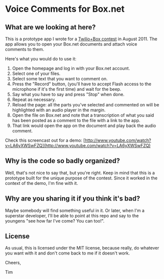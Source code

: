 Voice Comments for Box.net
==========================

What are we looking at here?
----------------------------
This is a prototype app I wrote for a [Twilio+Box contest](http://www.twilio.com/contests/2011/08/new-developer-contest-twilio-box.html) in August 2011. The app allows you to open your Box.net documents and attach voice comments to them.

Here's what you would do to use it:

1. Open the homepage and log in with your Box.net account.
2. Select one of your files.
3. Select some text that you want to comment on.
4. Press the "Record" button, (you'll have to accept Flash access to the microphone if it's the first time) and wait for the beep.
5. Say what you have to say and press "Stop" when done.
6. Repeat as necessary.
7. Reload the page: all the parts you've selected and commented on will be highlighted with an audio player in the margin.
8. Open the file on Box.net and note that a transcription of what you said has been posted as a comment to the file with a link to the app.
9. That link would open the app on the document and play back the audio comment.

Check this screencast out for a demo:
[http://www.youtube.com/watch?v=LA6yXWSwFZQ](http://www.youtube.com/watch?v=LA6yXWSwFZQ)

Why is the code so badly organized?
-----------------------------------
Well, that's not nice to say that, but you're right. Keep in mind that this is a prototype built for the unique purpose of the contest. Since it worked in the context of the demo, I'm fine with it.


Why are you sharing it if you think it's bad?
---------------------------------------------
Maybe somebody will find something useful in it. Or later, when I'm a superstar developer, I'll be able to point at this repo and say to the youngens "see how far I've come? You can too!".

License
-------
As usual, this is licensed under the MIT license, because really, do whatever you want with it and don't come back to me if it doesn't work.

Cheers,

Tim
